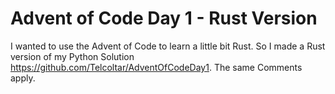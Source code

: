 # Advent of Code Day 1 - Rust Version
I wanted to use the Advent of Code to learn a little bit Rust. So I made a Rust version 
of my Python Solution https://github.com/Telcoltar/AdventOfCodeDay1. The same Comments
apply.